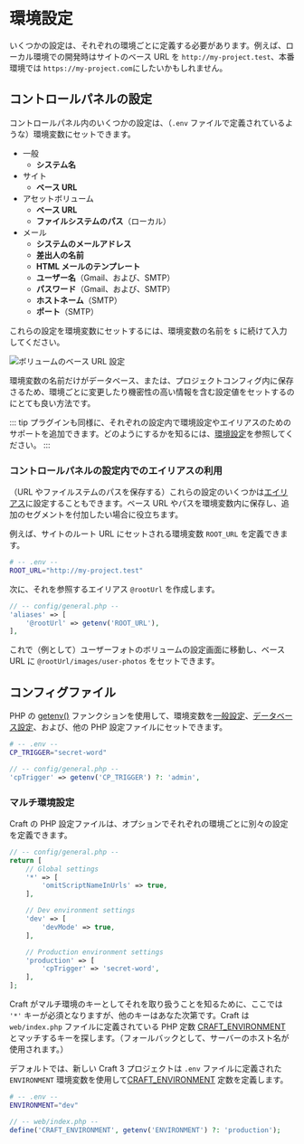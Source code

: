 # 環境設定

いくつかの設定は、それぞれの環境ごとに定義する必要があります。例えば、ローカル環境での開発時はサイトのベース URL を `http://my-project.test`、本番環境では `https://my-project.com`にしたいかもしれません。

## コントロールパネルの設定

コントロールパネル内のいくつかの設定は、（`.env` ファイルで定義されているような）環境変数にセットできます。

- 一般 
   - **システム名**
- サイト 
   - **ベース URL**
- アセットボリューム 
   - **ベース URL**
   - **ファイルシステムのパス**（ローカル）
- メール 
   - **システムのメールアドレス**
   - **差出人の名前**
   - **HTML メールのテンプレート**
   - **ユーザー名**（Gmail、および、SMTP）
   - **パスワード**（Gmail、および、SMTP）
   - **ホストネーム**（SMTP）
   - **ポート**（SMTP）

これらの設定を環境変数にセットするには、環境変数の名前を `$` に続けて入力してください。

![ボリュームのベース URL 設定](../images/volume-base-url-setting.jpg)

環境変数の名前だけがデータベース、または、プロジェクトコンフィグ内に保存さるため、環境ごとに変更したり機密性の高い情報を含む設定値をセットするのにとても良い方法です。

::: tip プラグインも同様に、それぞれの設定内で環境設定やエイリアスのためのサポートを追加できます。どのようにするかを知るには、[環境設定](../extend/environmental-settings.md)を参照してください。 :::

### コントロールパネルの設定内でのエイリアスの利用

（URL やファイルステムのパスを保存する）これらの設定のいくつかは[エイリアス](README.md#aliases)に設定することもできます。ベース URL やパスを環境変数内に保存し、追加のセグメントを付加したい場合に役立ちます。

例えば、サイトのルート URL にセットされる環境変数 `ROOT_URL` を定義できます。

```bash
# -- .env --
ROOT_URL="http://my-project.test"
```

次に、それを参照するエイリアス `@rootUrl` を作成します。

```php
// -- config/general.php --
'aliases' => [
    '@rootUrl' => getenv('ROOT_URL'),
],
```

これで（例として）ユーザーフォトのボリュームの設定画面に移動し、ベース URL に `@rootUrl/images/user-photos` をセットできます。

## コンフィグファイル

PHP の [getenv()](http://php.net/manual/en/function.getenv.php) ファンクションを使用して、環境変数を[一般設定](config-settings.md)、[データベース設定](db-settings.md)、および、他の PHP 設定ファイルにセットできます。

```bash
# -- .env --
CP_TRIGGER="secret-word"
```

```php
// -- config/general.php --
'cpTrigger' => getenv('CP_TRIGGER') ?: 'admin',
```

### マルチ環境設定

Craft の PHP 設定ファイルは、オプションでそれぞれの環境ごとに別々の設定を定義できます。

```php
// -- config/general.php --
return [
    // Global settings
    '*' => [
        'omitScriptNameInUrls' => true,
    ],

    // Dev environment settings
    'dev' => [
        'devMode' => true,
    ],

    // Production environment settings
    'production' => [
        'cpTrigger' => 'secret-word',
    ],
];
```

Craft がマルチ環境のキーとしてそれを取り扱うことを知るために、ここでは `'*'` キーが必須となりますが、他のキーはあなた次第です。Craft は `web/index.php` ファイルに定義されている PHP 定数 [CRAFT_ENVIRONMENT](php-constants.md#craft-environment) とマッチするキーを探します。（フォールバックとして、サーバーのホスト名が使用されます。）

デフォルトでは、新しい Craft 3 プロジェクトは `.env` ファイルに定義された `ENVIRONMENT` 環境変数を使用して[CRAFT_ENVIRONMENT](php-constants.md#craft-environment) 定数を定義します。

```bash
# -- .env --
ENVIRONMENT="dev"
```

```php
// -- web/index.php --
define('CRAFT_ENVIRONMENT', getenv('ENVIRONMENT') ?: 'production');
```